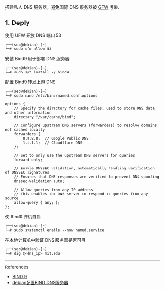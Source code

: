 搭建私人 DNS 服务器，避免国际 DNS 服务器被 [GFW](https://en.greatfire.org/) 污染.

## 1. Deply

使用 UFW 开放 DNS 端口 53

```
┌──(sec@debian)-[~]
└─# sudo ufw allow 53
```

安装 Bind9 用于部署 DNS 服务器

```
┌──(sec@debian)-[~]
└─# sudo apt install -y bind9
```

配置 Bind9 转发上游 DNS

```
┌──(sec@debian)-[~]
└─# sudo nano /etc/bind/named.conf.options
```

```
options {
    // Specify the directory for cache files, used to store DNS data and other information
    directory "/var/cache/bind";

    // Configure upstream DNS servers (forwarders) to resolve domains not cached locally
    forwarders {
        8.8.8.8;  // Google Public DNS
        1.1.1.1;  // Cloudflare DNS
    };

    // Set to only use the upstream DNS servers for queries
    forward only;

    // Enable DNSSEC validation, automatically handling verification of DNSSEC signatures
    // Ensures that DNS responses are verified to prevent DNS spoofing
    dnssec-validation auto;

    // Allow queries from any IP address
    // This enables the DNS server to respond to queries from any source
    allow-query { any; };
};

```

使 Bind9 开机自启

```
┌──(sec@debian)-[~]
└─# sudo systemctl enable --now named.service
```

在本地计算机中验证 DNS 服务器是否可用

```
┌──(sec@debian)-[~]
└─# dig @<dns_ip> mit.edu
```

---

References

- [BIND 9](https://gitlab.isc.org/isc-projects/bind9)
- [debian配置BIND DNS服务器](https://blog.csdn.net/qq_51470638/article/details/138235472)

